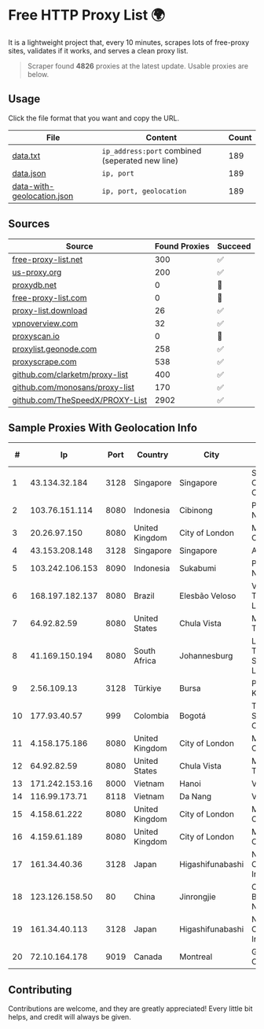 
# Free HTTP Proxy List 🌍

It is a lightweight project that, every 10 minutes, scrapes lots of free-proxy sites, validates if it works, and serves a clean proxy list.


> Scraper found **4826** proxies at the latest update. Usable proxies are below.

## Usage

Click the file format that you want and copy the URL.


|File|Content|Count|
|----|-------|-----|
|[data.txt](https://raw.githubusercontent.com/themiralay/Proxy-List-World/master/data.txt)|`ip_address:port` combined (seperated new line)|189|
|[data.json](https://raw.githubusercontent.com/themiralay/Proxy-List-World/master/data.json)|`ip, port`|189|
|[data-with-geolocation.json](https://raw.githubusercontent.com/themiralay/Proxy-List-World/master/data-with-geolocation.json)|`ip, port, geolocation`|189|

## Sources

|Source|Found Proxies|Succeed|
|------|-------------|-------|
|[free-proxy-list.net](https://free-proxy-list.net)|300|✅|
|[us-proxy.org](https://www.us-proxy.org)|200|✅|
|[proxydb.net](http://proxydb.net)|0|🚫|
|[free-proxy-list.com](https://free-proxy-list.com/?page=&port=&type%5B%5D=http&type%5B%5D=https&up_time=0&search=Search)|0|🚫|
|[proxy-list.download](https://www.proxy-list.download/HTTP)|26|✅|
|[vpnoverview.com](https://vpnoverview.com/privacy/anonymous-browsing/free-proxy-servers)|32|✅|
|[proxyscan.io](https://www.proxyscan.io)|0|🚫|
|[proxylist.geonode.com](https://proxylist.geonode.com/api/proxy-list?limit=300&page=1&sort_by=lastChecked&sort_type=desc&protocols=http,https)|258|✅|
|[proxyscrape.com](https://api.proxyscrape.com/v2/?request=displayproxies&protocol=http&timeout=10000&country=all&ssl=all&anonymity=all)|538|✅|
|[github.com/clarketm/proxy-list](https://raw.githubusercontent.com/clarketm/proxy-list/master/proxy-list-raw.txt)|400|✅|
|[github.com/monosans/proxy-list](https://raw.githubusercontent.com/monosans/proxy-list/main/proxies/http.txt)|170|✅|
|[github.com/TheSpeedX/PROXY-List](https://raw.githubusercontent.com/TheSpeedX/PROXY-List/master/http.txt)|2902|✅|


## Sample Proxies With Geolocation Info

|#|Ip|Port|Country|City|Internet Service Provider|
|-|--|----|-------|----|-------------------------|
|1|43.134.32.184|3128|Singapore|Singapore|Shenzhen Tencent Computer Systems Company Limited|
|2|103.76.151.114|8080|Indonesia|Cibinong|PT. Java Digital Nusantara|
|3|20.26.97.150|8080|United Kingdom|City of London|Microsoft Corporation|
|4|43.153.208.148|3128|Singapore|Singapore|Aceville Pte.ltd|
|5|103.242.106.153|8090|Indonesia|Sukabumi|PT Lintas Jaringan Nusantara|
|6|168.197.182.137|8080|Brazil|Elesbão Veloso|Vision Connect Telecomunicaçoes Ltda Me|
|7|64.92.82.59|8080|United States|Chula Vista|Momentum Telecom, Inc.|
|8|41.169.150.194|8080|South Africa|Johannesburg|Liquid Telecommunications South Africa (Pty) Ltd|
|9|2.56.109.13|3128|Türkiye|Bursa|Pembe Gul Isguzar Karagoz|
|10|177.93.40.57|999|Colombia|Bogotá|TV AZTECA SUCURSAL COLOMBIA|
|11|4.158.175.186|8080|United Kingdom|City of London|Microsoft Corporation|
|12|64.92.82.59|8080|United States|Chula Vista|Momentum Telecom, Inc.|
|13|171.242.153.16|8000|Vietnam|Hanoi|Viettel Corporation|
|14|116.99.173.71|8118|Vietnam|Da Nang|Viettel Corporation|
|15|4.158.61.222|8080|United Kingdom|City of London|Microsoft Corporation|
|16|4.159.61.189|8080|United Kingdom|City of London|Microsoft Corporation|
|17|161.34.40.36|3128|Japan|Higashifunabashi|NTT PC Communications, Inc.|
|18|123.126.158.50|80|China|Jinrongjie|China Unicom Beijing Province Network|
|19|161.34.40.113|3128|Japan|Higashifunabashi|NTT PC Communications, Inc.|
|20|72.10.164.178|9019|Canada|Montreal|GloboTech Communications|



## Contributing

Contributions are welcome, and they are greatly appreciated! Every
little bit helps, and credit will always be given.

